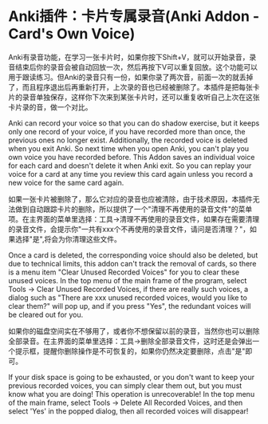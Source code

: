 # Anki插件：卡片专属录音(Anki Addon - Card's Own Voice)
Anki有录音功能，在学习一张卡片时，如果你按下Shift+V，就可以开始录音，录音结束后你的录音会被自动回放一次，然后再按下V可以重复回放。这个功能可以用于跟读练习。但Anki的录音只有一份，如果你录了两次音，前面一次的就丢掉了，而且程序退出后再重新打开，上次录的音也已经被删除了。本插件是把每张卡片的录音单独保存，这样你下次来到某张卡片时，还可以重复收听自己上次在这张卡片录的音，做一个对比。

Anki can record your voice so that you can do shadow exercise, but it keeps only one record of your voice, if you have recorded more than once, the previous ones no longer exist. Additionally, the recorded voice is deleted when you exit Anki. So next time when you open Anki, you can't play you own voice you have recorded before. This Addon saves an individual voice for each card and doesn't delete it when Anki exit. So you can replay your voice for a card at any time you review this card again unless you record a new voice for the same card again.

如果一张卡片被删除了，那么它对应的录音也应被清除，由于技术原因，本插件无法做到自动跟踪卡片的删除，所以提供了一个"清理不再使用的录音文件"的菜单项。在主界面的菜单里选择：工具->清理不再使用的录音文件，如果存在需要清理的录音文件，会提示你"一共有xxx个不再使用的录音文件，请问是否清理？"，如果选择"是",将会为你清理这些文件。

Once a card is deleted, the corresponding voice should also be deleted, but due to technical limits, this addon can't track the removal of cards, so there is a menu item "Clear Unused Recorded Voices" for you to clear these unused voices. In the top menu of the main frame of the program, select Tools -> Clear Unused Recorded Voices, if there are really such voices, a dialog such as "There are xxx unused recorded voices, would you like to clear them?" will pop up, and if you press "Yes", the redundant voices will be cleared out for you.

如果你的磁盘空间实在不够用了，或者你不想保留以前的录音，当然你也可以删除全部录音。在主界面的菜单里选择：工具->删除全部录音文件，这时还是会弹出一个提示框，提醒你删除操作是不可恢复的，如果你仍然决定要删除，点击"是"即可。

If your disk space is going to be exhausted, or you don't want to keep your previous recorded voices, you can simply clear them out, but you must know what you are doing! This operation is unrecoverable! In the top menu of the main frame, select Tools -> Delete All Recorded Voices, and then select 'Yes' in the popped dialog, then all recorded voices will disappear!